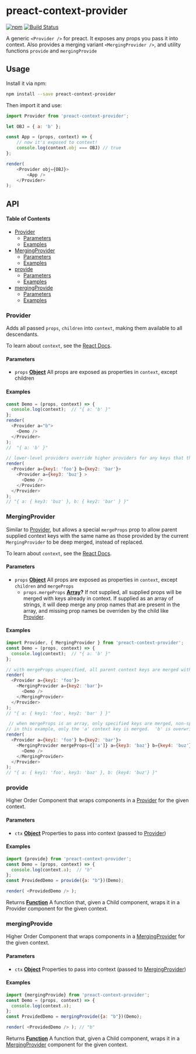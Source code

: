 # preact-context-provider

[![npm](https://img.shields.io/npm/v/preact-context-provider.svg)](http://npm.im/preact-context-provider)
[![Build Status](https://travis-ci.org/synacor/preact-context-provider.svg?branch=master)](https://travis-ci.org/synacor/preact-context-provider)

A generic `<Provider />` for preact. It exposes any props you pass it into context.  Also provides a merging variant  `<MergingProvider />`, and utility functions `provide` and `mergingProvide`

## Usage

Install it via npm:

```sh
npm install --save preact-context-provider
```

Then import it and use:

```js
import Provider from 'preact-context-provider';

let OBJ = { a: 'b' };

const App = (props, context) => {
	// now it's exposed to context!
	console.log(context.obj === OBJ) // true
};

render(
	<Provider obj={OBJ}>
		<App />
	</Provider>
);
```

## API

<!-- Generated by documentation.js. Update this documentation by updating the source code. -->

#### Table of Contents

-   [Provider](#provider)
    -   [Parameters](#parameters)
    -   [Examples](#examples)
-   [MergingProvider](#mergingprovider)
    -   [Parameters](#parameters-1)
    -   [Examples](#examples-1)
-   [provide](#provide)
    -   [Parameters](#parameters-2)
    -   [Examples](#examples-2)
-   [mergingProvide](#mergingprovide)
    -   [Parameters](#parameters-3)
    -   [Examples](#examples-3)

### Provider

Adds all passed `props`, `children` into `context`, making them available to all descendants.

To learn about `context`, see the [React Docs](https://facebook.github.io/react/docs/context.html).

#### Parameters

-   `props` **[Object](https://developer.mozilla.org/docs/Web/JavaScript/Reference/Global_Objects/Object)** All props are exposed as properties in `context`, except children

#### Examples

```javascript
const Demo = (props, context) => {
  console.log(context);  // "{ a: 'b' }"
};
render(
  <Provider a="b">
    <Demo />
  </Provider>
);
//	"{ a: 'b' }"

// lower-level providers override higher providers for any keys that they define
render(
  <Provider a={key1: 'foo'} b={key2: 'bar'}>
    <Provider a={key3: 'buz'} >
      <Demo />
    </Provider>
  </Provider>
);
// "{ a: { key3: 'buz' }, b: { key2: 'bar' } }"
```

### MergingProvider

Similar to [Provider](#provider), but allows a special `mergeProps` prop to allow parent supplied context keys with the same name as those
provided by the current `MergingProvider` to be deep merged, instead of replaced.

To learn about `context`, see the [React Docs](https://facebook.github.io/react/docs/context.html).

#### Parameters

-   `props` **[Object](https://developer.mozilla.org/docs/Web/JavaScript/Reference/Global_Objects/Object)** All props are exposed as properties in `context`, except `children` and `mergeProps`
    -   `props.mergeProps` **[Array](https://developer.mozilla.org/docs/Web/JavaScript/Reference/Global_Objects/Array)?** If not supplied, all supplied props will be merged with keys already in context.  If supplied as an array of strings,
        it will deep merge any prop names that are present in the array, and missing prop names be overriden by the child like [Provider](#provider).

#### Examples

```javascript
import Provider, { MergingProvider } from 'preact-context-provider';
const Demo = (props, context) => {
  console.log(context);  // "{ a: 'b' }"
};

// with mergeProps unspecified, all parent context keys are merged with the ones presently supplied, parent values taking precedence
render(
  <Provider a={key1: 'foo'}>
    <MergingProvider a={key2: 'bar'}>
      <Demo />
    </MergingProvider>
  </Provider>
);
// "{ a: { key1: 'foo', key2: 'bar' } }"

 // when mergeProps is an array, only specified keys are merged, non-specified keys get their value from current node
// in this example, only the 'a' context key is merged.  'b' is overwritten by the lower node
render(
  <Provider a={key1: 'foo'} b={key2: 'bar'}>
    <MergingProvider mergeProps={['a']} a={key3: 'baz'} b={key4: 'buz'}>
      <Demo />
    </MergingProvider>
  </Provider>
);
// "{ a: { key1: 'foo', key3: 'baz' }, b: {key4: 'buz'} }"
```

### provide

Higher Order Component that wraps components in a [Provider](#provider) for the given context.

#### Parameters

-   `ctx` **[Object](https://developer.mozilla.org/docs/Web/JavaScript/Reference/Global_Objects/Object)** Properties to pass into context (passed to [Provider](#provider))

#### Examples

```javascript
import {provide} from 'preact-context-provider';
const Demo = (props, context) => {
  console.log(context.a);  // "b"
};
const ProvidedDemo = provide({a: "b"})(Demo);

render( <ProvidedDemo /> );
```

Returns **[Function](https://developer.mozilla.org/docs/Web/JavaScript/Reference/Statements/function)** A function that, given a Child component, wraps it in a Provider component for the given context.

### mergingProvide

Higher Order Component that wraps components in a [MergingProvider](#mergingprovider) for the given context.

#### Parameters

-   `ctx` **[Object](https://developer.mozilla.org/docs/Web/JavaScript/Reference/Global_Objects/Object)** Properties to pass into context (passed to [MergingProvider](#mergingprovider))

#### Examples

```javascript
import {mergingProvide} from 'preact-context-provider';
const Demo = (props, context) => {
  console.log(context.a);
};
const ProvidedDemo = mergingProvide({a: "b"})(Demo);

render( <ProvidedDemo /> ); // "b"
```

Returns **[Function](https://developer.mozilla.org/docs/Web/JavaScript/Reference/Statements/function)** A function that, given a Child component, wraps it in a [MergingProvider](#mergingprovider) component for the given context.
